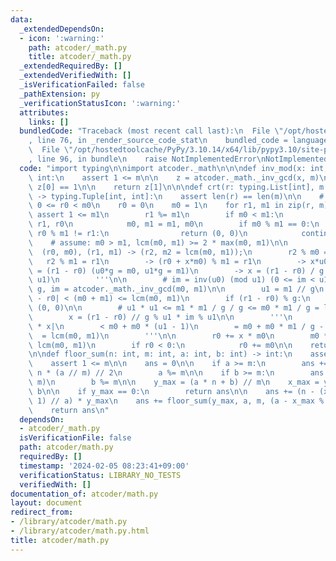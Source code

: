 ```yaml
---
data:
  _extendedDependsOn:
  - icon: ':warning:'
    path: atcoder/_math.py
    title: atcoder/_math.py
  _extendedRequiredBy: []
  _extendedVerifiedWith: []
  _isVerificationFailed: false
  _pathExtension: py
  _verificationStatusIcon: ':warning:'
  attributes:
    links: []
  bundledCode: "Traceback (most recent call last):\n  File \"/opt/hostedtoolcache/PyPy/3.10.14/x64/lib/pypy3.10/site-packages/onlinejudge_verify/documentation/build.py\"\
    , line 76, in _render_source_code_stat\n    bundled_code = language.bundle(\n\
    \  File \"/opt/hostedtoolcache/PyPy/3.10.14/x64/lib/pypy3.10/site-packages/onlinejudge_verify/languages/python.py\"\
    , line 96, in bundle\n    raise NotImplementedError\nNotImplementedError\n"
  code: "import typing\n\nimport atcoder._math\n\n\ndef inv_mod(x: int, m: int) ->\
    \ int:\n    assert 1 <= m\n\n    z = atcoder._math._inv_gcd(x, m)\n\n    assert\
    \ z[0] == 1\n\n    return z[1]\n\n\ndef crt(r: typing.List[int], m: typing.List[int])\
    \ -> typing.Tuple[int, int]:\n    assert len(r) == len(m)\n\n    # Contracts:\
    \ 0 <= r0 < m0\n    r0 = 0\n    m0 = 1\n    for r1, m1 in zip(r, m):\n       \
    \ assert 1 <= m1\n        r1 %= m1\n        if m0 < m1:\n            r0, r1 =\
    \ r1, r0\n            m0, m1 = m1, m0\n        if m0 % m1 == 0:\n            if\
    \ r0 % m1 != r1:\n                return (0, 0)\n            continue\n\n    \
    \    # assume: m0 > m1, lcm(m0, m1) >= 2 * max(m0, m1)\n\n        '''\n      \
    \  (r0, m0), (r1, m1) -> (r2, m2 = lcm(m0, m1));\n        r2 % m0 = r0\n     \
    \   r2 % m1 = r1\n        -> (r0 + x*m0) % m1 = r1\n        -> x*u0*g % (u1*g)\
    \ = (r1 - r0) (u0*g = m0, u1*g = m1)\n        -> x = (r1 - r0) / g * inv(u0) (mod\
    \ u1)\n        '''\n\n        # im = inv(u0) (mod u1) (0 <= im < u1)\n       \
    \ g, im = atcoder._math._inv_gcd(m0, m1)\n\n        u1 = m1 // g\n        # |r1\
    \ - r0| < (m0 + m1) <= lcm(m0, m1)\n        if (r1 - r0) % g:\n            return\
    \ (0, 0)\n\n        # u1 * u1 <= m1 * m1 / g / g <= m0 * m1 / g = lcm(m0, m1)\n\
    \        x = (r1 - r0) // g % u1 * im % u1\n\n        '''\n        |r0| + |m0\
    \ * x|\n        < m0 + m0 * (u1 - 1)\n        = m0 + m0 * m1 / g - m0\n      \
    \  = lcm(m0, m1)\n        '''\n\n        r0 += x * m0\n        m0 *= u1  # ->\
    \ lcm(m0, m1)\n        if r0 < 0:\n            r0 += m0\n\n    return (r0, m0)\n\
    \n\ndef floor_sum(n: int, m: int, a: int, b: int) -> int:\n    assert 1 <= n\n\
    \    assert 1 <= m\n\n    ans = 0\n\n    if a >= m:\n        ans += (n - 1) *\
    \ n * (a // m) // 2\n        a %= m\n\n    if b >= m:\n        ans += n * (b //\
    \ m)\n        b %= m\n\n    y_max = (a * n + b) // m\n    x_max = y_max * m -\
    \ b\n\n    if y_max == 0:\n        return ans\n\n    ans += (n - (x_max + a -\
    \ 1) // a) * y_max\n    ans += floor_sum(y_max, a, m, (a - x_max % a) % a)\n\n\
    \    return ans\n"
  dependsOn:
  - atcoder/_math.py
  isVerificationFile: false
  path: atcoder/math.py
  requiredBy: []
  timestamp: '2024-02-05 08:23:41+09:00'
  verificationStatus: LIBRARY_NO_TESTS
  verifiedWith: []
documentation_of: atcoder/math.py
layout: document
redirect_from:
- /library/atcoder/math.py
- /library/atcoder/math.py.html
title: atcoder/math.py
---
```

